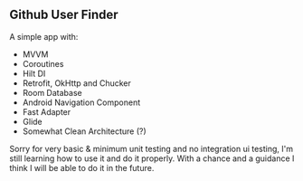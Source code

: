 ## Github User Finder

A simple app with:
- MVVM
- Coroutines
- Hilt DI
- Retrofit, OkHttp and Chucker
- Room Database
- Android Navigation Component
- Fast Adapter
- Glide
- Somewhat Clean Architecture (?)

Sorry for very basic & minimum unit testing and no integration ui testing, I'm still learning how to use it and do it properly.
With a chance and a guidance I think I will be able to do it in the future.
